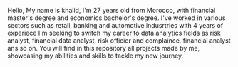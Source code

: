Hello, My name is khalid, I'm 27 years old from Morocco, with financial master's degree and economics bachelor's degree. I've worked in various sectors such as retail, banking and automotive indusrtries with 4 years of experiece I'm seeking to switch my career to data analytics fields as risk analyst, financial data analyst, risk officier and complaince, financial analyst ans so on.
You will find in this repository all projects made by me, showcasing my abilities and skills to tackle my new journey.
